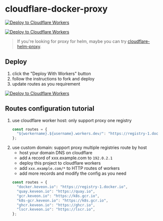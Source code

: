 # cloudflare-docker-proxy

[![Deploy to Cloudflare Workers](https://github.com/keveon/cloudflare-docker-proxy/actions/workflows/deploy.yaml/badge.svg)](https://github.com/keveon/cloudflare-docker-proxy/actions/workflows/deploy.yaml)

[![Deploy to Cloudflare Workers](https://deploy.workers.cloudflare.com/button)](https://deploy.workers.cloudflare.com/?url=https://github.com/keveon/cloudflare-docker-proxy)

> If you're looking for proxy for helm, maybe you can try [cloudflare-helm-proxy](https://github.com/ciiiii/cloudflare-helm-proxy).

## Deploy

1. click the "Deploy With Workers" button
2. follow the instructions to fork and deploy
3. update routes as you requirement

[![Deploy to Cloudflare Workers](https://deploy.workers.cloudflare.com/button)](https://deploy.workers.cloudflare.com/?url=https://github.com/keveon/cloudflare-docker-proxy)

## Routes configuration tutorial

1. use cloudflare worker host: only support proxy one registry
   ```javascript
   const routes = {
     "${workername}.${username}.workers.dev/": "https://registry-1.docker.io",
   };
   ```
2. use custom domain: support proxy multiple registries route by host
   - host your domain DNS on cloudflare
   - add `A` record of xxx.example.com to `192.0.2.1`
   - deploy this project to cloudflare workers
   - add `xxx.example.com/*` to HTTP routes of workers
   - add more records and modify the config as you need
   ```javascript
   const routes = {
     "docker.keveon.io": "https://registry-1.docker.io",
     "quay.keveon.io": "https://quay.io",
     "gcr.keveon.io": "https://k8s.gcr.io",
     "k8s-gcr.keveon.io": "https://k8s.gcr.io",
     "ghcr.keveon.io": "https://ghcr.io",
     "lscr.keveon.io": "https://lscr.io",
   };
   ```

